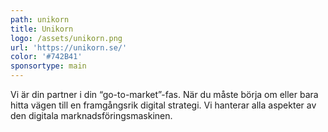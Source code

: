 ```yaml
---
path: unikorn
title: Unikorn
logo: /assets/unikorn.png
url: 'https://unikorn.se/'
color: '#742B41'
sponsortype: main
---
```

Vi är din partner i din “go-to-market”-fas. När du måste börja om eller bara hitta vägen till en framgångsrik digital strategi. Vi hanterar alla aspekter av den digitala marknadsföringsmaskinen.
